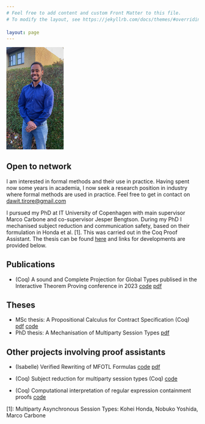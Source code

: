 ```yaml
---
# Feel free to add content and custom Front Matter to this file.
# To modify the layout, see https://jekyllrb.com/docs/themes/#overriding-theme-defaults

layout: page
---
```


<img src="assets/dawit_photo.jpeg" width="150" alt="">

## Open to network
I am interested in formal methods and their use in practice. Having
spent now some years in academia, I now seek a research position in
industry where formal methods are used in practice. Feel free to get
in contact on dawit.tirore@gmail.com  

I pursued my PhD at IT University of Copenhagen with main 
supervisor Marco Carbone and co-supervisor Jesper Bengtson.
During my PhD I mechanised subject reduction and communication safety,
based on their formulation in Honda et al. [1]. This was carried out
in the Coq Proof Assistant. The thesis can be found
[here](/assets/thesis.pdf) and links for developments are provided
below.  

## Publications 
* (Coq) A sound and Complete Projection for Global Types publised in the
Interactive Theorem Proving conference in 2023
[code](https://github.com/Tirore96/projection) [pdf](/assets/itp.pdf)

## Theses
* MSc thesis: A Propositional Calculus for Contract Specification (Coq) 
  [pdf](/assets/report.pdf) [code](https://github.com/Tirore96/csl_derivatives)
* PhD thesis: A Mechanisation of Multiparty Session Types [pdf](/assets/thesis.pdf)


## Other projects involving proof assistants
* (Isabelle) Verified Rewriting of MFOTL Formulas
  [code](https://github.com/Tirore96/verimon-rewriting) [pdf](/assets/mfotl.pdf)

* (Coq) Subject reduction for multiparty session types (Coq)
  [code](https://github.com/Tirore96/subject_reduction)

* (Coq) Computational interpretation of regular expression containment
  proofs [code](https://github.com/Tirore96/containment)



\[1\]: Multiparty Asynchronous Session Types: Kohei Honda, Nobuko Yoshida, Marco Carbone

